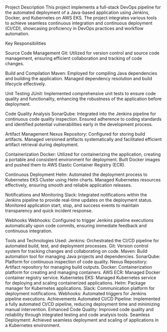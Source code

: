 Project Description
This project implements a full-stack DevOps pipeline for the automated deployment of a Java-based application using Jenkins, Docker, and Kubernetes on AWS EKS. The project integrates various tools to achieve seamless continuous integration and continuous deployment (CI/CD), showcasing proficiency in DevOps practices and workflow automation.

Key Responsibilities

Source Code Management
Git: Utilized for version control and source code management, ensuring efficient collaboration and tracking of code changes.

Build and Compilation
Maven: Employed for compiling Java dependencies and building the application. Managed dependency resolution and build lifecycle effectively.

Unit Testing
JUnit: Implemented comprehensive unit tests to ensure code quality and functionality, enhancing the robustness of the application before deployment.

Code Quality Analysis
SonarQube: Integrated into the Jenkins pipeline for continuous code quality inspection. Ensured adherence to coding standards and identified potential vulnerabilities early in the development process.

Artifact Management
Nexus Repository: Configured for storing build artifacts. Managed versioned artifacts systematically and facilitated efficient artifact retrieval during deployment.

Containerization
Docker: Utilized for containerizing the application, creating a portable and consistent environment for deployment. Built Docker images and pushed them to AWS Elastic Container Registry (ECR).

Continuous Deployment
Helm: Automated the deployment process to Kubernetes EKS Cluster using Helm charts. Managed Kubernetes resources effectively, ensuring smooth and reliable application releases.

Notifications and Monitoring
Slack: Integrated notifications within the Jenkins pipeline to provide real-time updates on the deployment status. Monitored application start, stop, and success events to maintain transparency and quick incident response.

Webhooks
Webhooks: Configured to trigger Jenkins pipeline executions automatically upon code commits, ensuring immediate feedback and continuous integration.

Tools and Technologies Used: 
        Jenkins: Orchestrated the CI/CD pipeline for automated build, test, and deployment processes.
        Git: Version control system for tracking changes and collaborating on code.
        Maven: Build automation tool for managing Java projects and dependencies.
        SonarQube: Platform for continuous inspection of code quality.
        Nexus Repository: Artifact repository for managing build outputs.
        Docker: Containerization platform for creating and managing containers.
        AWS ECR: Managed Docker container registry service.
        Kubernetes EKS: Managed Kubernetes service for deploying and scaling containerized applications.
        Helm: Package manager for Kubernetes applications.
        Slack: Communication platform for deployment notifications.
        Webhooks: Automated triggers for Jenkins pipeline executions.
        Achievements
        Automated CI/CD Pipeline: Implemented a fully automated CI/CD pipeline, reducing deployment time and minimizing manual intervention.
        Enhanced Code Quality: Improved code quality and reliability through integrated testing and code analysis tools.
        Seamless Deployment: Achieved seamless deployment and scaling of applications in a Kubernetes environment.
